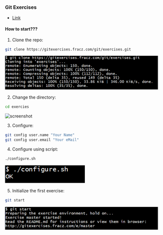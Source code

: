 ### Git Exercises

- [Link](https://gitexercises.fracz.com)

#### How to start???

1. Clone the repo:
```bash
git clone https://gitexercises.fracz.com/git/exercises.git
```

![screenshot](https://github.com/saimanasak/git-and-github/blob/main/practice/git_exercises/assets/initial_git_clone.png)

2. Change the directory:
```bash
cd exercies
```

![screenshot](https://github.com/saimanasak/git-and-github/blob/main/practice/git_exercises/assets/cd_exercies.png)

3. Configure:
```bash
git config user.name "Your Name"
git config user.email "Your eMail"
```

4. Configure using script:
```bash
./configure.sh
```

![screenshot](https://github.com/saimanasak/git-and-github/blob/main/practice/git_exercises/assets/configure_sh.png)

5. Initialize the first exercise:
```bash
git start
```

![screenshot](https://github.com/saimanasak/git-and-github/blob/main/practice/git_exercises/assets/git_start.png)